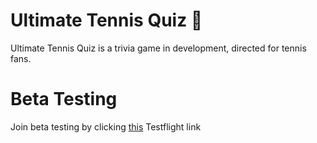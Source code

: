 # Ultimate Tennis Quiz 🎾

Ultimate Tennis Quiz is a trivia game in development, directed for tennis fans.

# Beta Testing

Join beta testing by clicking [this](https://testflight.apple.com/join/gKXSQwGL) Testflight link
